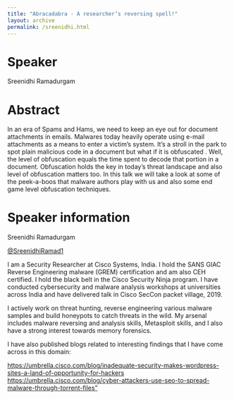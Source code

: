 ```yaml
---
title: "Abracadabra - A researcher’s reversing spell!"
layout: archive
permalink: /sreenidhi.html
---
```


# Speaker

Sreenidhi Ramadurgam

# Abstract

In an era of Spams and Hams, we need to keep an eye out for document attachments in emails. Malwares today heavily operate using e-mail attachments as a means to enter a victim’s system. It’s a stroll in the park to spot plain malicious code in a document but what if it is obfuscated . Well, the level of obfuscation equals the time spent to decode that portion in a document. Obfuscation holds the key in today’s threat landscape and also level of obfuscation matters too. In this talk we will take a look at some of the peek-a-boos that malware authors play with us and also some end game level obfuscation techniques.

# Speaker information

Sreenidhi Ramadurgam

[@SreenidhiRamad1](https://twitter.com/SreenidhiRamad1)

I am a Security Researcher at Cisco Systems, India. I hold the SANS GIAC Reverse Engineering malware (GREM) certification and am also CEH certified. I hold the black belt in the Cisco Security Ninja program. I have conducted cybersecurity and malware analysis workshops at universities across India and have delivered talk in Cisco SecCon packet village, 2019.

I actively work on threat hunting, reverse engineering various malware samples and build honeypots to catch threats in the wild. My arsenal includes malware reversing and analysis skills, Metasploit skills, and I also have a strong interest towards memory forensics.

I have also published blogs related to interesting findings that I have come across in this domain:

https://umbrella.cisco.com/blog/inadequate-security-makes-wordpress-sites-a-land-of-opportunity-for-hackers
https://umbrella.cisco.com/blog/cyber-attackers-use-seo-to-spread-malware-through-torrent-files”
